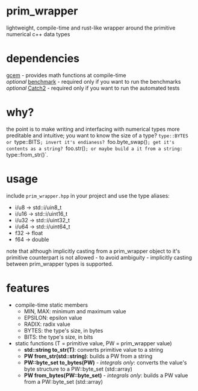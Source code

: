 # prim_wrapper
 lightweight, compile-time and rust-like wrapper around the primitive numerical c++ data types

# dependencies
 [gcem](https://github.com/kthohr/gcem) - provides math functions at compile-time  
 *optional* [benchmark](https://github.com/google/benchmark) - required only if you want to run the benchmarks
 *optional* [Catch2](https://github.com/catchorg/Catch2) - required only if you want to run the automated tests


# why?
 the point is to make writing and interfacing with numerical types more preditable and intuitive;
 you want to know the size of a type? `type::BYTES or `type::BITS`; invert it's endianess? `foo.byte_swap()`; get it's contents as a string? `foo.str()`; or maybe build a it from a string: `type::from_str()`.

# usage
 include `prim_wrapper.hpp` in your project and use the type aliases:
 - i/u8 -> std::i/uin8_t
 - i/u16 -> std::i/uint16_t
 - i/u32 -> std::i/uint32_t
 - i/u64 -> std::i/uint64_t
 - f32 -> float
 - f64 -> double

 note that although implicitly casting from a prim_wrapper object to it's primitive counterpart is not allowed - to avoid ambiguity - implicitly casting between prim_wrapper types is supported.

# features
 - compile-time static members
    - MIN, MAX: minimum and maximum value
    - EPSILON: epsilon value
    - RADIX: radix value
    - BYTES: the type's size, in bytes
    - BITS: the type's size, in bits
- static functions (T = primitive value, PW = prim_wrapper value)
    - **std::string to_str(T)**: converts primitive value to a string
    - **PW from_str(std::string)**: builds a PW from a string
    - **PW::byte_set to_bytes(PW)** - *integrals only*: converts the value's byte structure to a PW::byte_set (std::array)
    - **PW from_bytes(PW::byte_set)** - *integrals only*: builds a PW value from a PW::byte_set (std::array) 